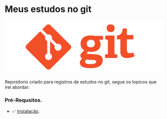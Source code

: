 # Meus estudos no git

![alt text](/img/logo-git.png)

Repositorio criado para registros de estudos no git, segue os topicos que irei abordar:

### Pré-Requsitos.

- :white_check_mark: [Instalação](01-pre-requisitos/01-instalacao).

